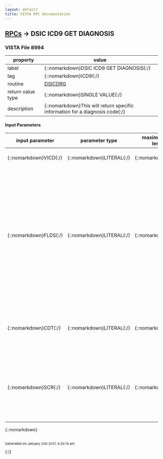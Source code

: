```yaml
---
layout: default
title: VISTA RPC documentation
---
```




## [RPCs](TableOfContent.md) &#8594; DSIC ICD9 GET DIAGNOSIS 



### VISTA File 8994 


 property | value 
--- | --- 
 label | {::nomarkdown}DSIC ICD9 GET DIAGNOSIS{:/}
 tag | {::nomarkdown}ICD9{:/}
 routine | [DSICDRG](http://code.osehra.org/dox/Routine_DSICDRG_source.html)
 return value type | {::nomarkdown}SINGLE VALUE{:/}
 description | {::nomarkdown}This will return specific information for a diagnosis code{:/}

#### Input Parameters

| input parameter | parameter type | maximum data length | required | description | 
| --- | --- | --- | --- | --- | 
| {::nomarkdown}VICD{:/} | {::nomarkdown}LITERAL{:/} | {::nomarkdown}7{:/} | {::nomarkdown}true{:/} | {::nomarkdown}This is the ifn or .01 field value from the DIAGNOSIS file (#80){:/} | 
| {::nomarkdown}FLDS{:/} | {::nomarkdown}LITERAL{:/} | {::nomarkdown}50{:/} | {::nomarkdown}true{:/} | {::nomarkdown}This is a \^\-delimited list of field values you wish returned for adiagnosis code. Acceptable field numbers:  ien - return ifn to file 80  .01 - ICD9 NAME (diagnosis code)    3 - DIAGNOSIS (short description 2-30 char)    5 - MAJOR DIAGNOSTIC CATEGORY (external value from 80.3)   10 - DESCRIPTION (long description 1-245 char)  9.5 - USE ONLY WITH SEX (M, F, or <null>)   15 - AGE (N:newborn;P:pediatric;A:adult)  100 - INACTIVE (1 or <null>)  101 - UNACCEPTABLE AS PRINCIPAL DX (1 if not acceptable)  102 - INACTIVE DATE Default value:  ien^.01^3{:/} | 
| {::nomarkdown}CDT{:/} | {::nomarkdown}LITERAL{:/} | {::nomarkdown}14{:/} | {::nomarkdown}true{:/} | {::nomarkdown}This date is optional.  It can be <null>, TODAY, NOW, or a internal Fileman format date.  Default value is TODAY.  This date will be used to check if the code was active as of that date. This parameter is not used at this time{:/} | 
| {::nomarkdown}SCR{:/} | {::nomarkdown}LITERAL{:/} | {::nomarkdown}2{:/} | {::nomarkdown}true{:/} | {::nomarkdown}This is a single or double character code used to screen out diagnoses.  SCR = \A\ - default value - return only active codes        \U\ - return codes which are acceptable as a principal diagnosis        \N\ - do not screen out any codes       \AU\ - return codes which are both active and acceptable as a              principal diagnosis{:/} | 

{::nomarkdown} <br/><br/><p style="font-size: 11px">Generated on January 21st 2017, 4:25:14 am</p>{:/}